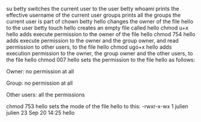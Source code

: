 su betty switches the current user to the user betty
whoami prints the effective username of the current user
groups prints all the groups the current user is part of
chown betty hello changes the owner of the file hello to the user betty
touch hello creates an empty file called hello
chmod u+x hello adds execute permission to the owner of the file hello
chmod 754 hello adds execute permission to the owner and the group owner, and read permission to other users, to the file hello
chmod ugo+x hello adds execution permission to the owner, the group owner and the other users, to the file hello
chmod 007 hello sets the permission to the file hello as follows:

Owner: no permission at all

Group: no permission at all

Other users: all the permissions

chmod 753 hello sets the mode of the file hello to this: -rwxr-x-wx 1 julien julien 23 Sep 20 14:25 hello
